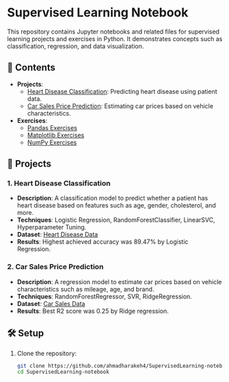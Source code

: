# Supervised Learning Notebook

This repository contains Jupyter notebooks and related files for supervised learning projects and exercises in Python. It demonstrates concepts such as classification, regression, and data visualization.

## 📂 Contents
- **Projects**:
  - [Heart Disease Classification](./supervised-learning-Projects.ipynb/): Predicting heart disease using patient data.
  - [Car Sales Price Prediction](./supervised-learning-Projects.ipynb/): Estimating car prices based on vehicle characteristics.
- **Exercises**:
  - [Pandas Exercises](./pandas_exercises.ipynb)
  - [Matplotlib Exercises](./matplotlib_exercises.ipynb)
  - [NumPy Exercises](./numpy_exercises.ipynb)

## 🚀 Projects

### 1. Heart Disease Classification
- **Description**: A classification model to predict whether a patient has heart disease based on features such as age, gender, cholesterol, and more.
- **Techniques**: Logistic Regression, RandomForestClassifier, LinearSVC, Hyperparameter Tuning.
- **Dataset**: [Heart Disease Data](./heart_disease.csv)
- **Results**: Highest achieved accuracy was 89.47% by Logistic Regression.

### 2. Car Sales Price Prediction
- **Description**: A regression model to estimate car prices based on vehicle characteristics such as mileage, age, and brand.
- **Techniques**: RandomForestRegressor, SVR, RidgeRegression.
- **Dataset**: [Car Sales Data](./car_sales.csv)
- **Results**: Best R2 score was 0.25 by Ridge regression.

## 🛠️ Setup
1. Clone the repository:
   ```bash
   git clone https://github.com/ahmadharakeh4/SupervisedLearning-notebook.git
   cd SupervisedLearning-notebook
